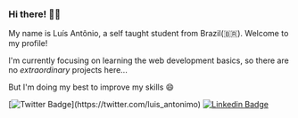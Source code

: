 ### Hi there! 👋🏻

My name is Luís Antônio, a self taught student from Brazil(🇧🇷). Welcome to my profile!

I'm currently focusing on learning the web development basics, so there are no *extraordinary* projects here...

But I'm doing my best to improve my skills 😄

[![Twitter Badge](https://img.shields.io/badge/-Twitter-1ca0f1?style=flat-square&labelColor=1ca0f1&logo=twitter&logoColor=white&link=https://twitter.com/felipefialho_)](https://twitter.com/luis_antonimo)
[![Linkedin Badge](https://img.shields.io/badge/-LinkedIn-blue?style=flat-square&logo=Linkedin&logoColor=white&link=https://www.linkedin.com/in/felipefialho)](https://www.linkedin.com/in/luis-antonio-souza/)
